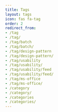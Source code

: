 ```yaml
---
title: Tags
layout: tags
icon: fas fa-tag
order: 2
redirect_from:
- /tag
- /tag/
- /tag/batch
- /tag/batch/
- /tag/design-pattern
- /tag/design-pattern/
- /tag/usability
- /tag/usability/
- /tag/usability/feed
- /tag/usability/feed/
- /tag/ms-office
- /tag/ms-office/
- /category
- /category/
- /categories
- /categories/
---
```

